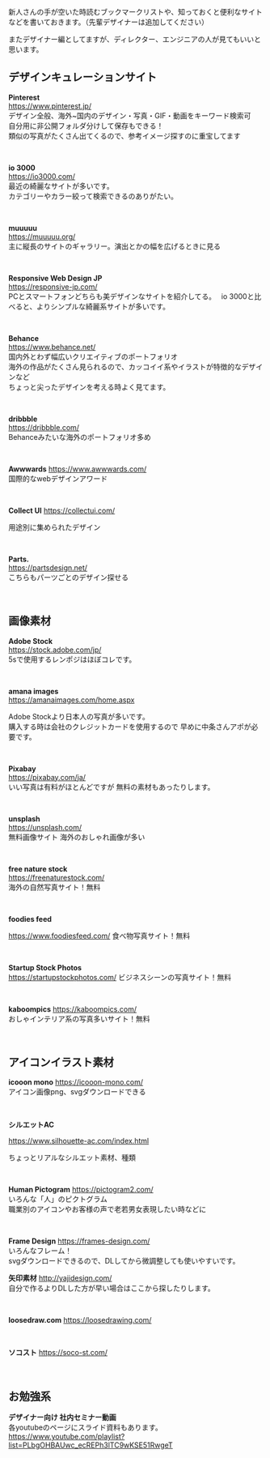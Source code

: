 新人さんの手が空いた時読むブックマークリストや、知っておくと便利なサイトなどを書いておきます。（先輩デザイナーは追加してください）

またデザイナー編としてますが、ディレクター、エンジニアの人が見てもいいと思います。

## デザインキュレーションサイト
**Pinterest**  
https://www.pinterest.jp/  
デザイン全般、海外~国内のデザイン・写真・GIF・動画をキーワード検索可  
自分用に非公開フォルダ分けして保存もできる！  
類似の写真がたくさん出てくるので、参考イメージ探すのに重宝してます  

<br>

**io 3000**  
https://io3000.com/  
最近の綺麗なサイトが多いです。  
カテゴリーやカラー絞って検索できるのありがたい。  

<br>

**muuuuu**  
https://muuuuu.org/  
主に縦長のサイトのギャラリー。演出とかの幅を広げるときに見る  

<br>

**Responsive Web Design JP**  
https://responsive-jp.com/  
PCとスマートフォンどちらも美デザインなサイトを紹介してる。　
io 3000と比べると、よりシンプルな綺麗系サイトが多いです。

<br>

**Behance**  
https://www.behance.net/  
国内外とわず幅広いクリエイティブのポートフォリオ  
海外の作品がたくさん見られるので、カッコイイ系やイラストが特徴的なデザインなど  
ちょっと尖ったデザインを考える時よく見てます。  

<br>

**dribbble**  
https://dribbble.com/  
Behanceみたいな海外のポートフォリオ多め  

<br>

**Awwwards**
https://www.awwwards.com/  
国際的なwebデザインアワード

<br>

**Collect UI**
https://collectui.com/  

用途別に集められたデザイン

<br>

**Parts.**  
https://partsdesign.net/  
こちらもパーツごとのデザイン探せる  

<br>

## 画像素材  

**Adobe Stock**  
https://stock.adobe.com/jp/  
5sで使用するレンポジはほぼコレです。

<br>

**amana images**  
https://amanaimages.com/home.aspx  

Adobe Stockより日本人の写真が多いです。  
購入する時は会社のクレジットカードを使用するので
早めに中条さんアポが必要です。

<br>

**Pixabay**  
https://pixabay.com/ja/  
いい写真は有料がほとんどですが
無料の素材もあったりします。

<br>

**unsplash**  
https://unsplash.com/  
無料画像サイト
海外のおしゃれ画像が多い

<br>

**free nature stock**  
https://freenaturestock.com/  
海外の自然写真サイト！無料

<br>

**foodies feed**  

https://www.foodiesfeed.com/
食べ物写真サイト！無料

<br>

**Startup Stock Photos**  
https://startupstockphotos.com/
ビジネスシーンの写真サイト！無料

<br> 

**kaboompics** 
https://kaboompics.com/  
おしゃインテリア系の写真多いサイト！無料

<br>

## アイコンイラスト素材
**icooon mono**
https://icooon-mono.com/   
アイコン画像png、svgダウンロードできる  

<br>

**シルエットAC**  

https://www.silhouette-ac.com/index.html  

ちょっとリアルなシルエット素材、種類

<br>

**Human Pictogram**
https://pictogram2.com/  
いろんな「人」のピクトグラム  
職業別のアイコンやお客様の声で老若男女表現したい時などに

<br>

**Frame Design**
https://frames-design.com/  
いろんなフレーム！  
svgダウンロードできるので、DLしてから微調整しても使いやすいです。
<br>

**矢印素材**
http://yajidesign.com/  
自分で作るよりDLした方が早い場合はここから探したりします。

<br>

**loosedraw.com**
https://loosedrawing.com/


<br>

**ソコスト**
https://soco-st.com/  

<br>

## お勉強系
**デザイナー向け 社内セミナー動画**  
各youtubeのページにスライド資料もあります。  
https://www.youtube.com/playlist?list=PLbgOHBAUwc_ecREPh3lTC9wKSE51RwgeT
